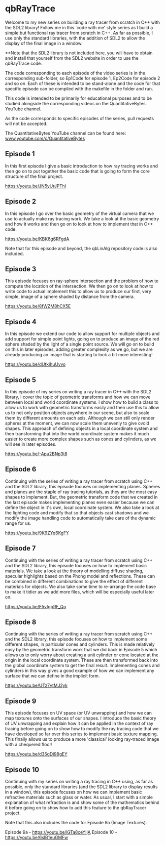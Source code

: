 # qbRayTrace

Welcome to my new series on building a ray tracer from scratch in C++ with the SDL2 library! Follow me in this 'code with me' style series as I build a simple but functional ray tracer from scratch in C++. As far as possible, I use only the standard libraries, with the addition of SDL2 to allow the display of the final image in a window. 

**Note that the SDL2 library is not included here, you will have to obtain and install that yourself from the SDL2 website in order to use the qbRayTrace code.

The code corresponding to each episode of the video series is in the corresponding sub-folder, so Ep1Code for episode 1, Ep2Code for episode 2 and so on. Each of these is intended to be stand-alone and the code for that specific episode can be compiled with the makefile in the folder and run.

This code is intended to be primarily for educational purposes and to be studied alongside the corresponding videos on the QuantitativeBytes YouTube channel.

As the code corresponds to specific episodes of the series, pull requests will not be accepted.

The QuantitativeBytes YouTube channel can be found here:
www.youtube.com/c/QuantitativeBytes

## Episode 1

In this first episode I give a basic introduction to how ray tracing works and then go on to put together the basic code that is going to form the core structure of the final project.

https://youtu.be/JN5yUrJPThI

## Episode 2

In this episode I go over the basic geometry of the virtual camera that we use to actually make ray tracing work. We take a look at the basic geometry and how it works and then go on to look at how to implement that in C++ code.

https://youtu.be/KBK6g6RFgdA

Note that for this episode and beyond, the qbLinAlg repository code is also included.

## Episode 3

This episode focuses on ray-sphere intersection and the problem of how to compute the location of the intersection. We then go on to look at how to write code to actual implement this to allow us to produce our first, very simple, image of a sphere shaded by distance from the camera.

https://youtu.be/8fWZM8hCX5E

## Episode 4

In this episode we extend our code to allow support for multiple objects and add support for simple point lights, going on to produce an image of the red sphere shaded by the light of a single point source. We will go on to build on this in later episodes, adding greater complexity as we go, but we are already producing an image that is starting to look a bit more interesting!

https://youtu.be/dUtkihuUvvo

## Episode 5

In this episode of my series on writing a ray tracer in C++ with the SDL2 library, I cover the topic of geometric transforms and how we can move between local and world coordinate systems. I show how to build a class to allow us to work with geometric transforms easily and then use this to allow us to not only position objects anywhere in our scene, but also to scale them by different amounts on each axis. Although we can still only render spheres at the moment, we can now scale them unevenly to give ovoid shapes. This approach of defining objects in a local coordinate system and then transforming that into the world coordinate system makes it much easier to create more complex shapes such as cones and cylinders, as we will see in later episodes.

https://youtu.be/-Apu2BNp3t8

## Episode 6

Continuing with the series of writing a ray tracer from scratch using C++ and the SDL2 library, this episode focuses on implementing planes. Spheres and planes are the staple of ray tracing tutorials, as they are the most easy shapes to implement. But, the geometric transform code that we created in the last episode makes implementing planes even easier because we can define the object in it's own, local coordinate system. We also take a look at the lighting code and modify that so that objects cast shadows and we modify the image handling code to automatically take care of the dynamic range for us.

https://youtu.be/9K9ZYq6KgFY

## Episode 7

Continuing with the series of writing a ray tracer from scratch using C++ and the SDL2 library, this episode focuses on how to implement basic materials. We take a look at the theory of modelling diffuse shading, specular highlights based on the Phong model and reflections. These can be combined in different combinations to give the effect of different materials for objects. We also take some time to re-arrange the code base to make it tidier as we add more files, which will be especially useful later on.

https://youtu.be/F5vIgpRF_Qo

## Episode 8

Continuing with the series of writing a ray tracer from scratch using C++ and the SDL2 library, this episode focuses on how to implement some different shapes, in particular cones and cylinders. This is made relatively easy by the geometric transform work that we did back in Episode 5 which allows us to only worry about creating a unit cylinder or cone located at the origin in the local coordinate system. These are then transformed back into the global coordinate system to get the final result. Implementing cones and cylinders in this way gives a good example of how we can implement any surface that we can define in the implicit form.

https://youtu.be/UTz7ytMJ2yk

## Episode 9

This episode focuses on UV space (or UV unwrapping) and how we can map textures onto the surfaces of our shapes. I introduce the basic theory of UV unwrapping and explain how it can be applied in the context of ray tracing before going on to show how to modify the ray tracing code that we have developed so far over this series to implement basic texture mapping. This finally allows us to produce a more 'classical' looking ray-traced image with a chequered floor! 

https://youtu.be/d35gDi98gEY

## Episode 10

Continuing with my series on writing a ray tracing in C++ using, as far as possible, only the standard libraries (and the SDL2 library to display results in a window), this episode focuses on how we can implement basic refractive materials such as glass or water. As usual, I start with a simple explanation of what refraction is and show some of the mathematics behind it before going on to show how to add this feature to the qbRayTracer project.

Note that this also includes the code for Episode 9a (Image Textures).

Episode 9a - https://youtu.be/lGTa8ceYIjA
Episode 10 - https://youtu.be/6slB1euGMFw

